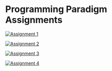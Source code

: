 # Programming Paradigm Assignments
[![Assignment 1](https://img.shields.io/badge/Open-Assignment%201-blue)](Assignment1.md)

[![Assignment 2](https://img.shields.io/badge/Open-Assignment%202-blue)](Assignment2.md)

[![Assignment 3](https://img.shields.io/badge/Open-Assignment%203-blue)](Assignment3.md)

[![Assignment 4](https://img.shields.io/badge/Open-Assignment%204-blue)](Assignment4.md)

